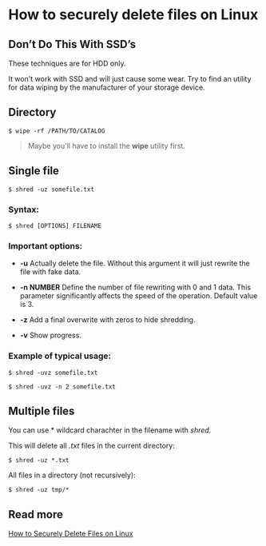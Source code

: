 
# How to securely delete files on Linux

## Don’t Do This With SSD’s

These techniques are for HDD only.  

It won't work with SSD and will just cause some wear. Try to find an utility for data wiping by the manufacturer of your storage device.


## Directory

    $ wipe -rf /PATH/TO/CATALOG

>Maybe you'll have to install the **wipe** utility first.

## Single file

    $ shred -uz somefile.txt

### Syntax:

    $ shred [OPTIONS] FILENAME

### Important options:

- **-u** Actually delete the file. Without this argument it will just rewrite the file with fake data.

- **-n NUMBER** Define the number of file rewriting with 0 and 1 data. This parameter significantly affects the speed of the operation. Default value is 3.

- **-z** Add a final overwrite with zeros to hide shredding.

- **-v** Show progress.

### Example of typical usage:
    
    $ shred -uvz somefile.txt

    $ shred -uvz -n 2 somefile.txt

## Multiple files
    
You can use * wildcard charachter in the filename with *shred*.

This will delete all *.txt* files in the current directory:
    
    $ shred -uz *.txt

All files in a directory (not recursively):
    
    $ shred -uz tmp/*

## Read more

[How to Securely Delete Files on Linux](https://www.howtogeek.com/425232/how-to-securely-delete-files-on-linux/)



